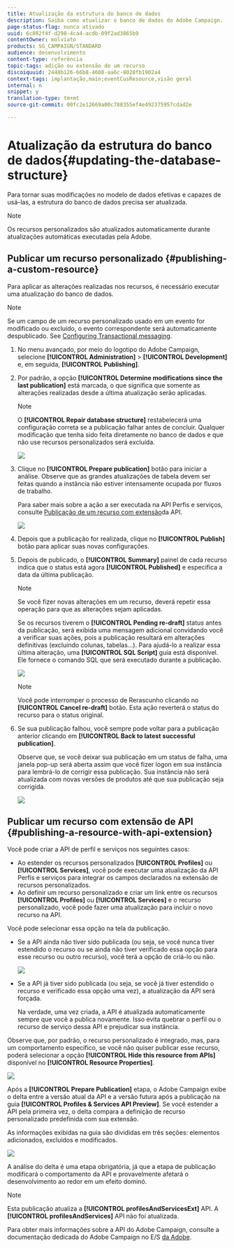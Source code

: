 ```yaml
---
title: Atualização da estrutura do banco de dados
description: Saiba como atualizar o banco de dados do Adobe Campaign.
page-status-flag: nunca ativado
uuid: 6c802f4f-d298-4ca4-acdb-09f2ad3865b9
contentOwner: molviato
products: SG_CAMPAIGN/STANDARD
audience: desenvolvimento
content-type: referência
topic-tags: adição ou extensão de um recurso
discoiquuid: 2448b126-66b8-4608-aa6c-8028fb1902a4
context-tags: implantação,main;eventCusResource,visão geral
internal: n
snippet: y
translation-type: tm+mt
source-git-commit: 00fc2e12669a00c788355ef4e492375957cdad2e

---
```



# Atualização da estrutura do banco de dados{#updating-the-database-structure}

Para tornar suas modificações no modelo de dados efetivas e capazes de usá-las, a estrutura do banco de dados precisa ser atualizada.

>[!NOTE]
>
>Os recursos personalizados são atualizados automaticamente durante atualizações automáticas executadas pela Adobe.

## Publicar um recurso personalizado {#publishing-a-custom-resource}

Para aplicar as alterações realizadas nos recursos, é necessário executar uma atualização do banco de dados.

>[!NOTE]
>
>Se um campo de um recurso personalizado usado em um evento for modificado ou excluído, o evento correspondente será automaticamente despublicado. See [Configuring Transactional messaging](../../administration/using/configuring-transactional-messaging.md).

1. No menu avançado, por meio do logotipo do Adobe Campaign, selecione **[!UICONTROL Administration]** &gt; **[!UICONTROL Development]** e, em seguida, **[!UICONTROL Publishing]**.
1. Por padrão, a opção **[!UICONTROL Determine modifications since the last publication]** está marcada, o que significa que somente as alterações realizadas desde a última atualização serão aplicadas.

   >[!NOTE]
   >
   >O **[!UICONTROL Repair database structure]** restabelecerá uma configuração correta se a publicação falhar antes de concluir. Qualquer modificação que tenha sido feita diretamente no banco de dados e que não use recursos personalizados será excluída.

   ![](assets/schema_extension_12.png)

1. Clique no **[!UICONTROL Prepare publication]** botão para iniciar a análise. Observe que as grandes atualizações de tabela devem ser feitas quando a instância não estiver intensamente ocupada por fluxos de trabalho.

   Para saber mais sobre a ação a ser executada na API Perfis e serviços, consulte [Publicação de um recurso com extensão](#publishing-a-resource-with-api-extension)da API.

   ![](assets/schema_extension_13.png)

1. Depois que a publicação for realizada, clique no **[!UICONTROL Publish]** botão para aplicar suas novas configurações.
1. Depois de publicado, o **[!UICONTROL Summary]** painel de cada recurso indica que o status está agora **[!UICONTROL Published]** e especifica a data da última publicação.

   >[!NOTE]
   >
   >Se você fizer novas alterações em um recurso, deverá repetir essa operação para que as alterações sejam aplicadas.

   Se os recursos tiverem o **[!UICONTROL Pending re-draft]** status antes da publicação, será exibida uma mensagem adicional convidando você a verificar suas ações, pois a publicação resultará em alterações definitivas (excluindo colunas, tabelas...). Para ajudá-lo a realizar essa última alteração, uma **[!UICONTROL SQL Script]** guia está disponível. Ele fornece o comando SQL que será executado durante a publicação.

   ![](assets/schema_extension_scriptsql.png)

   >[!NOTE]
   >
   >Você pode interromper o processo de Rerascunho clicando no **[!UICONTROL Cancel re-draft]** botão. Esta ação reverterá o status do recurso para o status original.

1. Se sua publicação falhou, você sempre pode voltar para a publicação anterior clicando em **[!UICONTROL Back to latest successful publication]**.

   Observe que, se você deixar sua publicação em um status de falha, uma janela pop-up será aberta assim que você fizer logon em sua instância para lembrá-lo de corrigir essa publicação. Sua instância não será atualizada com novas versões de produtos até que sua publicação seja corrigida.

   ![](assets/schema_extension_31.png)

## Publicar um recurso com extensão de API {#publishing-a-resource-with-api-extension}

Você pode criar a API de perfil e serviços nos seguintes casos:

* Ao estender os recursos personalizados **[!UICONTROL Profiles]** ou **[!UICONTROL Services]**, você pode executar uma atualização da API Perfis e serviços para integrar os campos declarados na extensão de recursos personalizados.
* Ao definir um recurso personalizado e criar um link entre os recursos **[!UICONTROL Profiles]** ou **[!UICONTROL Services]** e o recurso personalizado, você pode fazer uma atualização para incluir o novo recurso na API.

Você pode selecionar essa opção na tela da publicação.

* Se a API ainda não tiver sido publicada (ou seja, se você nunca tiver estendido o recurso ou se ainda não tiver verificado essa opção para esse recurso ou outro recurso), você terá a opção de criá-lo ou não.

   ![](assets/create-profile-and-services-api.png)

* Se a API já tiver sido publicada (ou seja, se você já tiver estendido o recurso e verificado essa opção uma vez), a atualização da API será forçada.

   Na verdade, uma vez criada, a API é atualizada automaticamente sempre que você a publica novamente. Isso evita quebrar o perfil ou o recurso de serviço dessa API e prejudicar sua instância.

Observe que, por padrão, o recurso personalizado é integrado, mas, para um comportamento específico, se você não quiser publicar esse recurso, poderá selecionar a opção **[!UICONTROL Hide this resource from APIs]** disponível no **[!UICONTROL Resource Properties]**.

![](assets/removefromextoption.png)

Após a **[!UICONTROL Prepare Publication]** etapa, o Adobe Campaign exibe o delta entre a versão atual da API e a versão futura após a publicação na guia **[!UICONTROL Profiles & Services API Preview]**. Se você estender a API pela primeira vez, o delta compara a definição de recurso personalizado predefinida com sua extensão.

As informações exibidas na guia são divididas em três seções: elementos adicionados, excluídos e modificados.

![](assets/extendpandsapi_diff.png)

A análise do delta é uma etapa obrigatória, já que a etapa de publicação modificará o comportamento da API e provavelmente afetará o desenvolvimento ao redor em um efeito dominó.

>[!NOTE]
>
>Esta publicação atualiza a **[!UICONTROL profilesAndServicesExt]** API. A **[!UICONTROL profilesAndServices]** API não foi atualizada.

Para obter mais informações sobre a API do Adobe Campaign, consulte a documentação dedicada do Adobe Campaign no E/S [da Adobe](https://docs.campaign.adobe.com/doc/standard/en/adobeio.html).
